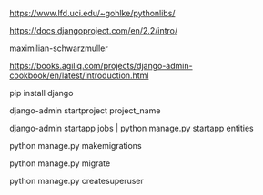 https://www.lfd.uci.edu/~gohlke/pythonlibs/

https://docs.djangoproject.com/en/2.2/intro/

maximilian-schwarzmuller

https://books.agiliq.com/projects/django-admin-cookbook/en/latest/introduction.html

pip install django

django-admin startproject project_name

django-admin startapp jobs | python manage.py startapp entities

python manage.py makemigrations

python manage.py migrate

python manage.py createsuperuser